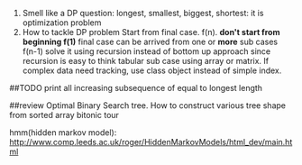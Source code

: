 1. Smell like a DP question: longest, smallest, biggest, shortest: it is optimization problem
2. How to tackle DP problem
Start from final case. f(n). **don't start from beginning f(1)**
	final case can be arrived from one or **more** sub cases f(n-1)
	solve it using recursion instead of bottom up approach since recursion is easy to think
	tabular sub case using array or matrix.
	If complex data need tracking, use class object instead of simple index.
	
##TODO
print all increasing subsequence of equal to longest length 

##review
Optimal Binary Search tree. How to construct various tree shape from sorted array
bitonic tour

hmm(hidden markov model): http://www.comp.leeds.ac.uk/roger/HiddenMarkovModels/html_dev/main.html